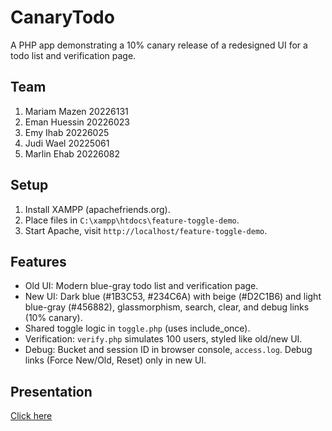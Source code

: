 # CanaryTodo

A PHP app demonstrating a 10% canary release of a redesigned UI for a todo list and verification page.

## Team
1. Mariam Mazen 20226131
2. Eman Huessin 20226023
3. Emy Ihab 20226025
4. Judi Wael 20225061
5. Marlin Ehab 20226082

## Setup
1. Install XAMPP (apachefriends.org).
2. Place files in `C:\xampp\htdocs\feature-toggle-demo`.
3. Start Apache, visit `http://localhost/feature-toggle-demo`.

## Features
- Old UI: Modern blue-gray todo list and verification page.
- New UI: Dark blue (#1B3C53, #234C6A) with beige (#D2C1B6) and light blue-gray (#456882), glassmorphism, search, clear, and debug links (10% canary).
- Shared toggle logic in `toggle.php` (uses include_once).
- Verification: `verify.php` simulates 100 users, styled like old/new UI.
- Debug: Bucket and session ID in browser console, `access.log`. Debug links (Force New/Old, Reset) only in new UI.


## Presentation
[Click here](https://docs.google.com/presentation/d/163eXjO8eP0Npzng-evbgVL7bXR1d7dRAEcL_tlEFuNw/edit?usp=sharing)
